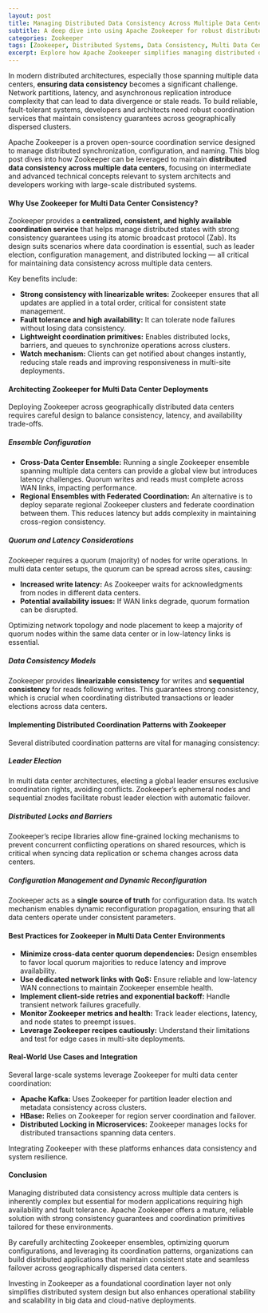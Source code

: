 ```yaml
---
layout: post
title: Managing Distributed Data Consistency Across Multiple Data Centers with Zookeeper
subtitle: A deep dive into using Apache Zookeeper for robust distributed data consistency in multi-data center environments
categories: Zookeeper
tags: [Zookeeper, Distributed Systems, Data Consistency, Multi Data Center, Big Data, Apache Zookeeper, Distributed Coordination]
excerpt: Explore how Apache Zookeeper simplifies managing distributed data consistency across multiple data centers, ensuring high availability and fault tolerance in complex systems.
---
```

In modern distributed architectures, especially those spanning multiple data centers, **ensuring data consistency** becomes a significant challenge. Network partitions, latency, and asynchronous replication introduce complexity that can lead to data divergence or stale reads. To build reliable, fault-tolerant systems, developers and architects need robust coordination services that maintain consistency guarantees across geographically dispersed clusters.

Apache Zookeeper is a proven open-source coordination service designed to manage distributed synchronization, configuration, and naming. This blog post dives into how Zookeeper can be leveraged to maintain **distributed data consistency across multiple data centers**, focusing on intermediate and advanced technical concepts relevant to system architects and developers working with large-scale distributed systems.

#### Why Use Zookeeper for Multi Data Center Consistency?

Zookeeper provides a **centralized, consistent, and highly available coordination service** that helps manage distributed states with strong consistency guarantees using its atomic broadcast protocol (Zab). Its design suits scenarios where data coordination is essential, such as leader election, configuration management, and distributed locking — all critical for maintaining data consistency across multiple data centers.

Key benefits include:

- **Strong consistency with linearizable writes:** Zookeeper ensures that all updates are applied in a total order, critical for consistent state management.
- **Fault tolerance and high availability:** It can tolerate node failures without losing data consistency.
- **Lightweight coordination primitives:** Enables distributed locks, barriers, and queues to synchronize operations across clusters.
- **Watch mechanism:** Clients can get notified about changes instantly, reducing stale reads and improving responsiveness in multi-site deployments.

#### Architecting Zookeeper for Multi Data Center Deployments

Deploying Zookeeper across geographically distributed data centers requires careful design to balance consistency, latency, and availability trade-offs.

##### Ensemble Configuration

- **Cross-Data Center Ensemble:** Running a single Zookeeper ensemble spanning multiple data centers can provide a global view but introduces latency challenges. Quorum writes and reads must complete across WAN links, impacting performance.
- **Regional Ensembles with Federated Coordination:** An alternative is to deploy separate regional Zookeeper clusters and federate coordination between them. This reduces latency but adds complexity in maintaining cross-region consistency.

##### Quorum and Latency Considerations

Zookeeper requires a quorum (majority) of nodes for write operations. In multi data center setups, the quorum can be spread across sites, causing:

- **Increased write latency:** As Zookeeper waits for acknowledgments from nodes in different data centers.
- **Potential availability issues:** If WAN links degrade, quorum formation can be disrupted.

Optimizing network topology and node placement to keep a majority of quorum nodes within the same data center or in low-latency links is essential.

##### Data Consistency Models

Zookeeper provides **linearizable consistency** for writes and **sequential consistency** for reads following writes. This guarantees strong consistency, which is crucial when coordinating distributed transactions or leader elections across data centers.

#### Implementing Distributed Coordination Patterns with Zookeeper

Several distributed coordination patterns are vital for managing consistency:

##### Leader Election

In multi data center architectures, electing a global leader ensures exclusive coordination rights, avoiding conflicts. Zookeeper’s ephemeral nodes and sequential znodes facilitate robust leader election with automatic failover.

##### Distributed Locks and Barriers

Zookeeper’s recipe libraries allow fine-grained locking mechanisms to prevent concurrent conflicting operations on shared resources, which is critical when syncing data replication or schema changes across data centers.

##### Configuration Management and Dynamic Reconfiguration

Zookeeper acts as a **single source of truth** for configuration data. Its watch mechanism enables dynamic reconfiguration propagation, ensuring that all data centers operate under consistent parameters.

#### Best Practices for Zookeeper in Multi Data Center Environments

- **Minimize cross-data center quorum dependencies:** Design ensembles to favor local quorum majorities to reduce latency and improve availability.
- **Use dedicated network links with QoS:** Ensure reliable and low-latency WAN connections to maintain Zookeeper ensemble health.
- **Implement client-side retries and exponential backoff:** Handle transient network failures gracefully.
- **Monitor Zookeeper metrics and health:** Track leader elections, latency, and node states to preempt issues.
- **Leverage Zookeeper recipes cautiously:** Understand their limitations and test for edge cases in multi-site deployments.

#### Real-World Use Cases and Integration

Several large-scale systems leverage Zookeeper for multi data center coordination:

- **Apache Kafka:** Uses Zookeeper for partition leader election and metadata consistency across clusters.
- **HBase:** Relies on Zookeeper for region server coordination and failover.
- **Distributed Locking in Microservices:** Zookeeper manages locks for distributed transactions spanning data centers.

Integrating Zookeeper with these platforms enhances data consistency and system resilience.

#### Conclusion

Managing distributed data consistency across multiple data centers is inherently complex but essential for modern applications requiring high availability and fault tolerance. Apache Zookeeper offers a mature, reliable solution with strong consistency guarantees and coordination primitives tailored for these environments.

By carefully architecting Zookeeper ensembles, optimizing quorum configurations, and leveraging its coordination patterns, organizations can build distributed applications that maintain consistent state and seamless failover across geographically dispersed data centers.

Investing in Zookeeper as a foundational coordination layer not only simplifies distributed system design but also enhances operational stability and scalability in big data and cloud-native deployments.
